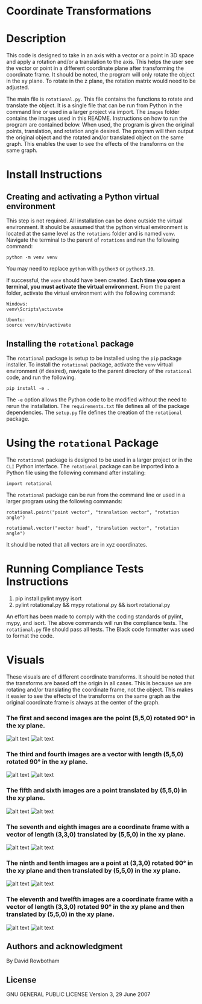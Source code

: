 
# Coordinate Transformations

# Description
This code is designed to take in an axis with a vector or a point in 3D space and apply a rotation and/or a translation to the axis. This helps the user see the vector or point in a different coordinate plane after transforming the coordinate frame. It should be noted, the program will only rotate the object in the xy plane. To rotate in the z plane, the rotation matrix would need to be adjusted.

The main file is `rotational.py`. This file contains the functions to rotate and translate the object. It is a single file that can be run from Python in the command line or used in a larger project via import. The `images` folder contains the images used in this README. Instructions on how to run the program are contained below. When used, the program is given the original points, translation, and rotation angle desired. The program will then output the original object and the rotated and/or translated object on the same graph. This enables the user to see the effects of the transforms on the same graph.

# Install Instructions
## Creating and activating a Python virtual environment
This step is not required. All installation can be done outside the virtual environment. It should be assumed that the python virtual environment is located at the same level as the `rotations` folder and is named `venv`. Navigate the terminal to the parent of `rotations` and run the following command:

```
python -m venv venv
```
You may need to replace `python` with `python3` or `python3.10`.

If successful, the `venv` should have been created. **Each time you open a terminal, you must activate the virtual environment**. From the parent folder, activate the virtual environment with the following command:

```
Windows:
venv\Scripts\activate

Ubuntu:
source venv/bin/activate
```

## Installing the `rotational` package
The `rotational` package is setup to be installed using the `pip` package installer. To install the `rotational` package, activate the `venv` virtual environment (if desired), navigate to the parent directory of the `rotational` code, and run the following.
```
pip install -e .
```
The `-e` option allows the Python code to be modified without the need to rerun the installation. The `requirements.txt` file defines all of the package dependencies. The `setup.py` file defines the creation of the `rotational` package.

# Using the `rotational` Package
The `rotational` package is designed to be used in a larger project or in the `CLI` Python interface. The `rotational` package can be imported into a Python file using the following command after installing:
```
import rotational
```
The `rotational` package can be run from the command line or used in a larger program using the following commands:
```
rotational.point("point vector", "translation vector", "rotation angle")

rotational.vector("vector head", "translation vector", "rotation angle")
```
It should be noted that all vectors are in xyz coordinates. 

# Running Compliance Tests Instructions
1. pip install pylint mypy isort 
2. pylint rotational.py && mypy rotational.py && isort rotational.py

An effort has been made to comply with the coding standards of pylint, mypy, and isort. The above commands will run the compliance tests. The `rotational.py` file should pass all tests. The Black code formatter was used to format the code.

# Visuals
These visuals are of different coordinate transforms. It should be noted that the transforms are based off the origin in all cases. This is because we are rotating and/or translating the coordinate frame, not the object. This makes it easier to see the effects of the transforms on the same graph as the original coordinate frame is always at the center of the graph. 

### The first and second images are the point (5,5,0) rotated 90&deg; in the xy plane.<br>

![alt text](images/p90.png "1. A point rotated 90&deg;")
![alt text](images/p90t.png "2. A point rotated 90&deg; in the xy plane")

### The third and fourth images are a vector with length (5,5,0) rotated 90&deg; in the xy plane.<br>

![alt text](images/v90.png "3. A vector rotated 90&deg;")
![alt text](images/v90t.png "4. A vector rotated 90&deg; in the xy plane")

### The fifth and sixth images are a point translated by (5,5,0) in the xy plane.<br>

![alt text](images/pt.png "5. A point translated by (5,5) in the xy plane")
![alt text](images/ptt.png "6. A point translated by (5,5) in the xy plane")

### The seventh and eighth images are a coordinate frame with a vector of length (3,3,0) translated by (5,5,0) in the xy plane.<br>

![alt text](images/vt.png "7. A vector translated by (5,5) in the xy plane")
![alt text](images/vtt.png "8. A vector translated by (5,5) in the xy plane")

### The ninth and tenth images are a point at (3,3,0) rotated 90&deg; in the xy plane and then translated by (5,5,0) in the xy plane.<br>

![alt text](images/fp.png "9. A point rotated 90&deg; in the xy plane and then translated by (5,5) in the xy plane")
![alt text](images/fpt.png "10. A point rotated 90&deg; in the xy plane and then translated by (5,5) in the xy plane")

### The eleventh and twelfth images are a coordinate frame with a vector of length (3,3,0) rotated 90&deg; in the xy plane and then translated by (5,5,0) in the xy plane.<br>

![alt text](images/vf.png "11. A vector rotated 90&deg; in the xy plane and then translated by (5,5) in the xy plane")
![alt text](images/vft.png "12. A vector rotated 90&deg; in the xy plane and then translated by (5,5) in the xy plane")


## Authors and acknowledgment
By David Rowbotham

## License
GNU GENERAL PUBLIC LICENSE
Version 3, 29 June 2007
 

